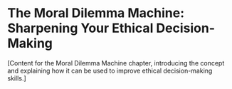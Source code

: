 # The Moral Dilemma Machine: Sharpening Your Ethical Decision-Making

[Content for the Moral Dilemma Machine chapter, introducing the concept and explaining how it can be used to improve ethical decision-making skills.]